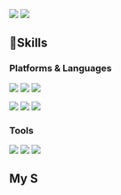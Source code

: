 <img src="https://capsule-render.vercel.app/api?type=wave&color=auto&height=300&section=header&text=Bex's House&fontSize=90" />


<img src="https://img.shields.io/badge/Tistory-000000?style=flat-square&logo=Tistory&logoColor=white&link=https://bex8960.tistory.com/"/>

## 👊Skills
### Platforms & Languages

<img src="https://img.shields.io/badge/Spring-6DB33F?style=flat-square&logo=Spring&logoColor=white"/> <img src="https://img.shields.io/badge/Spring Boot-6DB33F?style=flat-square&logo=Spring Boot&logoColor=white"/> <img src="https://img.shields.io/badge/Android-3DDC84?style=flat-square&logo=Android&logoColor=white"/>

<img src="https://img.shields.io/badge/Java-033963?style=flat-square&logo=Java&logoColor=white"/> <img src="https://img.shields.io/badge/C++-00599C?style=flat-square&logo=c%2B%2B&logoColor=white"/> <img src="https://img.shields.io/badge/Kotlin-7F52FF?style=flat-square&logo=Kotlin&logoColor=white"/> 

### Tools
<img src="https://img.shields.io/badge/IntelliJ IDEA-000000?style=flat-square&logo=IntelliJ IDEA&logoColor=white"/> <img src="https://img.shields.io/badge/Android Studio-3DDC84?style=flat-square&logo=Android Studio&logoColor=white"/> <img src="https://img.shields.io/badge/Visual Studio-5C2D91?style=flat-square&logo=Visual Studio&logoColor=white"/>

## My S
<!--
**junseokkim/junseokkim** is a ✨ _special_ ✨ repository because its `README.md` (this file) appears on your GitHub profile.

Here are some ideas to get you started:
- 🔭 I’m currently working on ...
- 🌱 I’m currently learning ...
- 👯 I’m looking to collaborate on ...
- 🤔 I’m looking for help with ...
- 💬 Ask me about ...
- 📫 How to reach me: ...
- 😄 Pronouns: ...
- ⚡ Fun fact: ...
-->
